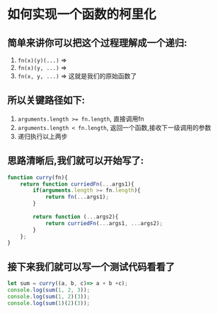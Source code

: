 # 如何实现一个函数的柯里化
## 简单来讲你可以把这个过程理解成一个递归:
1. `fn(x)(y)(...)` =>
2. `fn(x)(y, ...)` =>
3. `fn(x, y, ...)` => 这就是我们的原始函数了

## 所以关键路径如下:
1. `arguments.length >= fn.length`, 直接调用fn
2. `arguments.length < fn.length`, 返回一个函数,接收下一级调用的参数
3. 递归执行以上两步

## 思路清晰后,我们就可以开始写了:
```js
function curry(fn){
    return function curriedFn(...args1){
        if(arguments.length >= fn.length){
            return fn(...args1);
        }
        
        return function (...args2){
            return curriedFn(...args1, ...args2);
        }
    };
}
```
## 接下来我们就可以写一个测试代码看看了
```js
let sum = curry((a, b, c)=> a + b +c);
console.log(sum(1, 2, 3));
console.log(sum(1, 2)(3));
console.log(sum(1)(2)(3));
```

